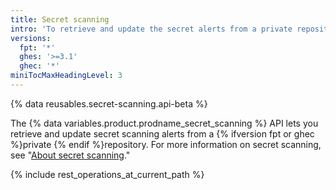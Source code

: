 ```yaml
---
title: Secret scanning
intro: 'To retrieve and update the secret alerts from a private repository, you can use Secret Scanning API.'
versions:
  fpt: '*'
  ghes: '>=3.1'
  ghec: '*'
miniTocMaxHeadingLevel: 3
---
```


{% data reusables.secret-scanning.api-beta %}

The {% data variables.product.prodname_secret_scanning %} API lets you retrieve and update secret scanning alerts from a {% ifversion fpt or ghec %}private {% endif %}repository. For more information on secret scanning, see "[About secret scanning](/code-security/secret-security/about-secret-scanning)."

{% include rest_operations_at_current_path %}
